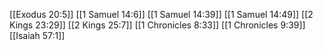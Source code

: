 [[Exodus 20:5]]
[[1 Samuel 14:6]]
[[1 Samuel 14:39]]
[[1 Samuel 14:49]]
[[2 Kings 23:29]]
[[2 Kings 25:7]]
[[1 Chronicles 8:33]]
[[1 Chronicles 9:39]]
[[Isaiah 57:1]]
